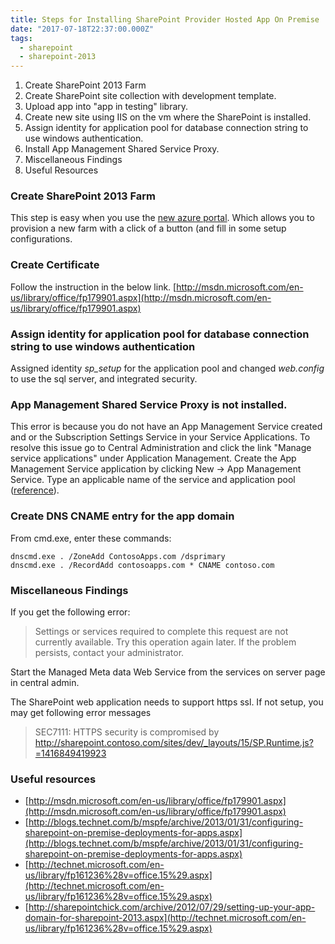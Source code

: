 ```yaml
---
title: Steps for Installing SharePoint Provider Hosted App On Premise
date: "2017-07-18T22:37:00.000Z"
tags:
  - sharepoint
  - sharepoint-2013
---
```


1. Create SharePoint 2013 Farm
1. Create SharePoint site collection with development template.
1. Upload app into "app in testing" library.
1. Create new site using IIS on the vm where the SharePoint is installed.
1. Assign identity for application pool for database connection string to use windows authentication.
1. Install App Management Shared Service Proxy.
1. Miscellaneous Findings
1. Useful Resources

### Create SharePoint 2013 Farm

This step is easy when you use the [new azure portal](http://portal.azure.com "New Azure Portal"). Which allows you to provision a new farm with a click of a button (and fill in some setup configurations.

### Create Certificate

Follow the instruction in the below link.
[http://msdn.microsoft.com/en-us/library/office/fp179901.aspx](http://msdn.microsoft.com/en-us/library/office/fp179901.aspx)

### Assign identity for application pool for database connection string to use windows authentication

Assigned identity _sp_setup_ for the application pool and changed _web.config_ to use the sql server, and integrated security.

### App Management Shared Service Proxy is not installed.

This error is because you do not have an App Management Service created and or the Subscription Settings Service in your Service Applications. To resolve this issue go to Central Administration and click the link "Manage service applications" under Application Management. Create the App Management Service application by clicking New → App Management Service. Type an applicable name of the service and application pool ([reference](http://www.mavention.com/blog/error-occurred-in-deployment-step-install-app-for-sharepoint-app-management-shared-service-proxy-is-not-installed)).

### Create DNS CNAME entry for the app domain

From cmd.exe, enter these commands:

```shell
dnscmd.exe . /ZoneAdd ContosoApps.com /dsprimary
dnscmd.exe . /RecordAdd contosoapps.com * CNAME contoso.com
```

### Miscellaneous Findings

If you get the following error:

> Settings or services required to complete this request are not currently available. Try this operation again later. If the problem persists, contact your administrator.

Start the Managed Meta data Web Service from the services on server page in central admin.

The SharePoint web application needs to support https ssl. If not setup, you may get following error messages

> SEC7111: HTTPS security is compromised by http://sharepoint.contoso.com/sites/dev/_layouts/15/SP.Runtime.js?=1416849419923

### Useful resources

- [http://msdn.microsoft.com/en-us/library/office/fp179901.aspx](http://msdn.microsoft.com/en-us/library/office/fp179901.aspx)
- [http://blogs.technet.com/b/mspfe/archive/2013/01/31/configuring-sharepoint-on-premise-deployments-for-apps.aspx](http://blogs.technet.com/b/mspfe/archive/2013/01/31/configuring-sharepoint-on-premise-deployments-for-apps.aspx)
- [http://technet.microsoft.com/en-us/library/fp161236%28v=office.15%29.aspx](http://technet.microsoft.com/en-us/library/fp161236%28v=office.15%29.aspx)
- [http://sharepointchick.com/archive/2012/07/29/setting-up-your-app-domain-for-sharepoint-2013.aspx](http://technet.microsoft.com/en-us/library/fp161236%28v=office.15%29.aspx)
